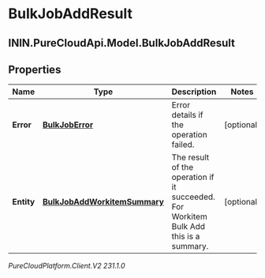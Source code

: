 # BulkJobAddResult

## ININ.PureCloudApi.Model.BulkJobAddResult

## Properties

|Name | Type | Description | Notes|
|------------ | ------------- | ------------- | -------------|
| **Error** | [**BulkJobError**](BulkJobError) | Error details if the operation failed. | [optional] |
| **Entity** | [**BulkJobAddWorkitemSummary**](BulkJobAddWorkitemSummary) | The result of the operation if it succeeded. For Workitem Bulk Add this is a summary. | [optional] |



_PureCloudPlatform.Client.V2 231.1.0_
